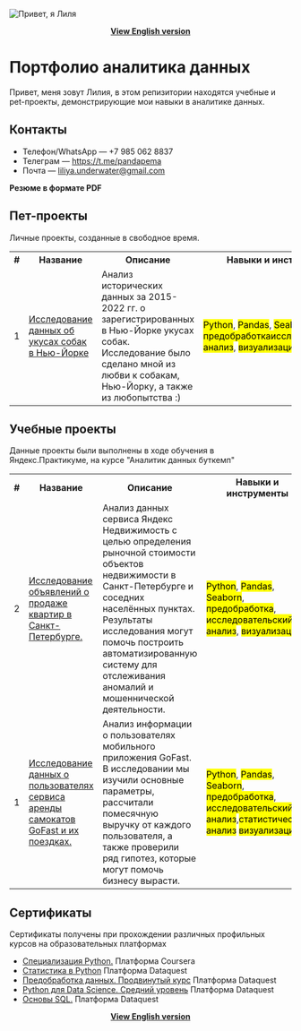 ![Привет, я Лиля](https://github.com/user-attachments/assets/c9c76aa0-e602-4e8d-9816-962a877aa84e)


<p align="center"><a href="https://github.com/lily-pogodina/Data-Analyst-Portfolio-En"><b>View English version</b></a></p>


# Портфолио аналитика данных

Привет, меня зовут Лилия, в этом репизитории находятся учебные и pet-проекты, демонстрирующие мои навыки в аналитике данных.
## Контакты

* Телефон/WhatsApp — +7 985 062 8837
* Телеграм — https://t.me/pandapema
* Почта — liliya.underwater@gmail.com

**Резюме в формате PDF**

## Пет-проекты

 Личные проекты, созданные в свободное время.
 
<table>
  <tr>
    <th>#</th>
    <th>Название</th>
    <th>Описание</th>
    <th>Навыки и инструменты</th>
  </tr>
  <tr>
    <td>1</td>
    <td><a href="https://github.com/lily-pogodina/Data-Analyst-Portfolio-Ru/tree/main/Dog_bites_analysys_ru">Исследование данных об укусах собак в Нью-Йорке</a></td>
    <td>Анализ исторических данных за 2015-2022 гг. о зарегистрированных в Нью-Йорке укусах собак. Исследование было сделано мной из любви к собакам, Нью-Йорку, а также из любопытства :)</td>
    <td> <mark>Python</mark>, <mark>Pandas</mark>, <mark>Seaborn</mark>, <mark>предобработка</mark><mark>исследовательский анализ</mark>, <mark>визуализация</mark></td>
  </tr>
</table>

## Учебные проекты

Данные проекты были выполнены в ходе обучения в Яндекс.Практикуме, на курсе "Аналитик данных буткемп"

<table>
  <tr>
    <th>#</th>
    <th>Название</th>
    <th>Описание</th>
    <th>Навыки и инструменты</th>
  </tr>
  <tr>
    <td>2</td>
    <td><a href="https://github.com/lily-pogodina/Data-Analyst-Portfolio-Ru/tree/main/Real_estate_listings_in_st.Petersburg_sudy_ru">Исследование объявлений о продаже квартир в Санкт-Петербурге.</a></td>
    <td>Анализ данных сервиса Яндекс Недвижимость с целью определения рыночной стоимости объектов недвижимости в Санкт-Петербурге и соседних населённых пунктах. Результаты исследования могут помочь построить автоматизированную систему для отслеживания аномалий и мошеннической деятельности. </td>
    <td><mark>Python</mark>, <mark>Pandas</mark>, <mark>Seaborn</mark>, <mark>предобработка</mark>, <mark>исследовательский анализ</mark>, <mark>визуализация</mark></td>
  </tr>
 
   <tr>
    <td>1</td>
    <td><a href="">Исследование данных о пользователях сервиса аренды самокатов GoFast и их поездках.</a></td>
    <td>Анализ информации о пользователях мобильного приложения GoFast. В исследовании мы изучили основные параметры, рассчитали помесячную выручку от каждого пользователя, а также проверили ряд гипотез, которые могут помочь бизнесу вырасти.</td>
    <td><mark>Python</mark>, <mark>Pandas</mark>, <mark>Seaborn</mark>, <mark>предобработка</mark>, <mark>исследовательский анализ</mark>,<mark>статистический анализ</mark> <mark>визуализация</mark></td>
  </tr>
</table>

## Сертификаты

Сертификаты получены при прохождении различных профильных курсов на образовательных платформах
* [Специализация Python.](https://github.com/lily-pogodina/Certificates/blob/main/Python_specialization.pdf) Платформа Coursera
* [Cтатистика в Python](https://github.com/lily-pogodina/Certificates/blob/main/Liliya-Pogodina--Intermediate-Statistics-in-Python.pdf) Платформа Dataquest
* [Предобработка данных. Продвинутый курс](https://github.com/lily-pogodina/Certificates/blob/main/liliya-pogodina-python-data-cleaning-advanced.pdf) Платформа Dataquest
* [Python для Data Science. Средний уровень](https://github.com/lily-pogodina/Certificates/blob/main/liliya-pogodina-python-for-data-science-intermediate.pdf) Платформа Dataquest
* [Основы SQL.](https://github.com/lily-pogodina/Certificates/blob/main/liliya-pogodina-sql-fundamentals.pdf) Платформа Dataquest


<p align="center"><a href="https://github.com/lily-pogodina/Data-Analyst-Portfolio-En"><b>View English version</b></a></p>










